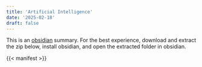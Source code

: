 ```yaml
---
title: 'Artificial Intelligence'
date: '2025-02-18'
draft: false
---
```


This is an [obsidian](https://obsidian.md) summary. For the best experience, download and extract the zip below, install obsidian, and open the extracted folder in obsidian.

{{< manifest >}}

